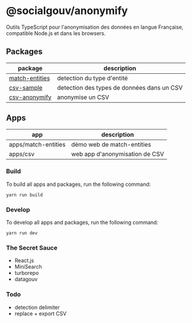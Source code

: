 # @socialgouv/anonymify

Outils TypeScript pour l'anonymisation des données en langue Française, compatible Node.js et dans les browsers.

## Packages

| package                                     | description                                |
| ------------------------------------------- | ------------------------------------------ |
| [match-entities](./packages/match-entities) | detection du type d'entité                 |
| [csv-sample](./packages/csv-sample)         | detection des types de données dans un CSV |
| [csv-anonymify](./packages/csv-anonymify)   | anonymise un CSV                           |

## Apps

| app                 | description                    |
| ------------------- | ------------------------------ |
| apps/match-entities | démo web de match-entities     |
| apps/csv            | web app d'anonymisation de CSV |

### Build

To build all apps and packages, run the following command:

```
yarn run build
```

### Develop

To develop all apps and packages, run the following command:

```
yarn run dev
```

### The Secret Sauce

- React.js
- MiniSearch
- turborepo
- datagouv

### Todo

- detection delimiter
- replace + export CSV
